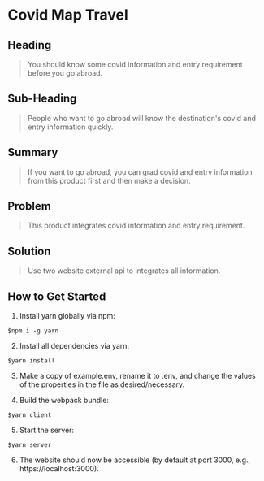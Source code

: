 # Covid Map Travel #

<!--
> This material was originally posted [here](http://www.quora.com/What-is-Amazons-approach-to-product-development-and-product-management). It is reproduced here for posterities sake.

There is an approach called "working backwards" that is widely used at Amazon. They work backwards from the customer, rather than starting with an idea for a product and trying to bolt customers onto it. While working backwards can be applied to any specific product decision, using this approach is especially important when developing new products or features.

For new initiatives a product manager typically starts by writing an internal press release announcing the finished product. The target audience for the press release is the new/updated product's customers, which can be retail customers or internal users of a tool or technology. Internal press releases are centered around the customer problem, how current solutions (internal or external) fail, and how the new product will blow away existing solutions.

If the benefits listed don't sound very interesting or exciting to customers, then perhaps they're not (and shouldn't be built). Instead, the product manager should keep iterating on the press release until they've come up with benefits that actually sound like benefits. Iterating on a press release is a lot less expensive than iterating on the product itself (and quicker!).

If the press release is more than a page and a half, it is probably too long. Keep it simple. 3-4 sentences for most paragraphs. Cut out the fat. Don't make it into a spec. You can accompany the press release with a FAQ that answers all of the other business or execution questions so the press release can stay focused on what the customer gets. My rule of thumb is that if the press release is hard to write, then the product is probably going to suck. Keep working at it until the outline for each paragraph flows.

Oh, and I also like to write press-releases in what I call "Oprah-speak" for mainstream consumer products. Imagine you're sitting on Oprah's couch and have just explained the product to her, and then you listen as she explains it to her audience. That's "Oprah-speak", not "Geek-speak".

Once the project moves into development, the press release can be used as a touchstone; a guiding light. The product team can ask themselves, "Are we building what is in the press release?" If they find they're spending time building things that aren't in the press release (overbuilding), they need to ask themselves why. This keeps product development focused on achieving the customer benefits and not building extraneous stuff that takes longer to build, takes resources to maintain, and doesn't provide real customer benefit (at least not enough to warrant inclusion in the press release).
 -->

## Heading ##
  <!-- > Name the product in a way the reader (i.e. your target customers) will understand. -->
  > You should know some covid information and entry requirement before you go abroad.

## Sub-Heading ##
  <!-- > Describe who the market for the product is and what benefit they get. One sentence only underneath the title. -->
  > People who want to go abroad will know the destination's covid and entry information quickly.

## Summary ##
  <!-- > Give a summary of the product and the benefit. Assume the reader will not read anything else so make this paragraph good. -->
  > If you want to go abroad, you can grad covid and entry information from this product first and then make a decision.

## Problem ##
  <!-- > Describe the problem your product solves. -->
  > This product integrates covid information and entry requirement.

## Solution ##
  <!-- > Describe how your product elegantly solves the problem. -->
  > Use two website external api to integrates all information.

<!-- ## Quote from You ##
  > A quote from a spokesperson in your company. -->

## How to Get Started ##
1. Install yarn globally via npm:

  ```
  $npm i -g yarn
  ```

2. Install all dependencies via yarn:
  ```
  $yarn install
  ```

3. Make a copy of example.env, rename it to .env, and change the values of the properties in the file as desired/necessary.

4. Build the webpack bundle:

  ```
  $yarn client
  ```

5. Start the server:

  ```
  $yarn server
  ```

6. The website should now be accessible (by default at port 3000, e.g., https://localhost:3000).

<!-- ## Customer Quote ##
  > Provide a quote from a hypothetical customer that describes how they experienced the benefit.

## Closing and Call to Action ##
  > Wrap it up and give pointers where the reader should go next. -->
